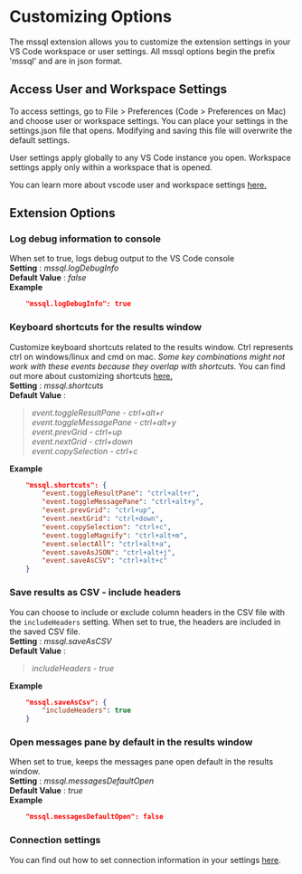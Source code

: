 # Customizing Options

The mssql extension allows you to customize the extension settings in your VS Code workspace or user settings. All mssql options begin the prefix 'mssql' and are in json format. 

## Access User and Workspace Settings
To access settings, go to File > Preferences (Code > Preferences on Mac) and choose user or workspace settings. You can place your settings in the settings.json file that opens. Modifying and saving this file will overwrite the default settings.

User settings apply globally to any VS Code instance you open. Workspace settings apply only within a workspace that is opened.

You can learn more about vscode user and workspace settings [here.](https://code.visualstudio.com/Docs/customization/userandworkspace)
## Extension Options

### Log debug information to console
When set to true, logs debug output to the VS Code console  
**Setting** : *mssql.logDebugInfo*  
**Default Value** : *false*  
**Example**  
```json
    "mssql.logDebugInfo": true
```

### Keyboard shortcuts for the results window
Customize keyboard shortcuts related to the results window. 
Ctrl represents ctrl on windows/linux and cmd on mac. *Some key combinations might not work with these events because they overlap with shortcuts.*
You can find out more about customizing shortcuts [here.](https://github.com/Microsoft/vscode-mssql/wiki/customize-shortcuts#other-shortcuts)  
**Setting** : *mssql.shortcuts*  
**Default Value** :   
>*event.toggleResultPane - ctrl+alt+r*  
>*event.toggleMessagePane - ctrl+alt+y*  
>*event.prevGrid - ctrl+up*  
>*event.nextGrid - ctrl+down*  
>*event.copySelection - ctrl+c*   


**Example**  
```json
    "mssql.shortcuts": {
        "event.toggleResultPane": "ctrl+alt+r",
        "event.toggleMessagePane": "ctrl+alt+y",
        "event.prevGrid": "ctrl+up",
        "event.nextGrid": "ctrl+down",
        "event.copySelection": "ctrl+c",
        "event.toggleMagnify": "ctrl+alt+m",
        "event.selectAll": "ctrl+alt+a",
        "event.saveAsJSON": "ctrl+alt+j",
        "event.saveAsCSV": "ctrl+alt+c"
    }
```
### Save results as CSV - include headers
You can choose to include or exclude column headers in the CSV file with the `includeHeaders` setting.  When set to true, the headers are included in the saved CSV file.  
**Setting** : *mssql.saveAsCSV*  
**Default Value** :   
>*includeHeaders - true*  


**Example**  
```json
    "mssql.saveAsCsv": {
        "includeHeaders": true
    }
```

### Open messages pane by default in the results window
When set to true, keeps the messages pane open default in the results window.  
**Setting** : *mssql.messagesDefaultOpen*  
**Default Value** : *true*  
**Example**  
```json
    "mssql.messagesDefaultOpen": false
```


### Connection settings
You can find out how to set connection information in your settings [here](https://github.com/Microsoft/vscode-mssql/wiki/manage-connection-profiles#edit-connections-in-the-user-settings-file).